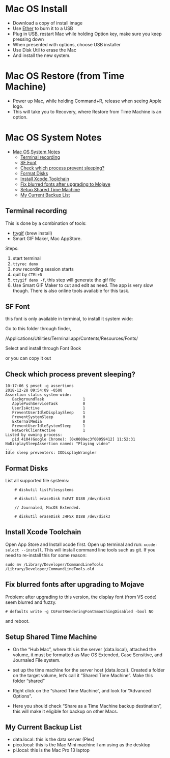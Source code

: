 # Mac OS Install

* Download a copy of install image
* Use [Ether](https://www.balena.io/etcher/) to burn it to a USB
* Plug in USB, restart Mac while holding Option key, make sure you keep pressing down
* When presented with options, choose USB installer
* Use Disk Util to erase the Mac
* And install the new system.

# Mac OS Restore (from Time Machine)

* Power up Mac, while holding Command+R, release when seeing Apple logo.
* This will take you to Recovery, where Restore from Time Machine is an option.

# Mac OS System Notes

- [Mac OS System Notes](#mac-os-system-notes)
  - [Terminal recording](#terminal-recording)
  - [SF Font](#sf-font)
  - [Check which process prevent sleeping?](#check-which-process-prevent-sleeping)
  - [Format Disks](#format-disks)
  - [Install Xcode Toolchain](#install-xcode-toolchain)
  - [Fix blurred fonts after upgrading to Mojave](#fix-blurred-fonts-after-upgrading-to-mojave)
  - [Setup Shared Time Machine](#setup-shared-time-machine)
  - [My Current Backup List](#my-current-backup-list)

## Terminal recording

This is done by a combination of tools:

* [ttygif](https://github.com/icholy/ttygif) (brew install)
* Smart GIF Maker, Mac AppStore.

Steps:
1. start terminal
2. `ttyrec demo`
3. now recording session starts
4. quit by `CTRL+D`
5. `ttygif demo -f`, this step will generate the gif file
6. Use Smart GIF Maker to cut and edit as need. The app is very slow though.
   There is also online tools available for this task.

## SF Font

this font is only available in terminal, to install it system wide:

Go to this folder through finder,

/Applications/Utilities/Terminal.app/Contents/Resources/Fonts/

Select and install through Font Book

or you can copy it out 

## Check which process prevent sleeping?

```
10:17:06 $ pmset -g assertions
2018-12-28 09:54:09 -0500
Assertion status system-wide:
   BackgroundTask                 1
   ApplePushServiceTask           0
   UserIsActive                   1
   PreventUserIdleDisplaySleep    1
   PreventSystemSleep             0
   ExternalMedia                  0
   PreventUserIdleSystemSleep     1
   NetworkClientActive            1
Listed by owning process:
   pid 4104(Google Chrome): [0x0009ec3f00059412] 11:52:31 NoDisplaySleepAssertion named: "Playing video"
...   
Idle sleep preventers: IODisplayWrangler
```


## Format Disks


List all supported file systems:

```
	# diskutil listFilesystems

	# diskutil eraseDisk ExFAT D18B /dev/disk3

	// Journaled, MacOS Extended.

    # diskutil eraseDisk JHFSX D18B /dev/disk3
```

## Install Xcode Toolchain

Open App Store and Install xcode first.
Open up terminal and run: `xcode-select --install`. This will install command line tools such as git.
If you need to re-install this for some reason:

    sudo mv /Library/Developer/CommandLineTools /Library/Developer/CommandLineTools.old



## Fix blurred fonts after upgrading to Mojave


Problem: after upgrading to this version, the display font (from VS code) seem blurred and fuzzy.

```
# defaults write -g CGFontRenderingFontSmoothingDisabled -bool NO
```

and reboot.

## Setup Shared Time Machine


* On the “Hub Mac”, where this is the server (data.local), attached the volume,
  it must be formatted as Mac OS Extended, Case Sensitive, and Journaled File
  system.

* set up the time machine for the server host (data.local). Created a folder on
  the target volume, let’s call it “Shared Time Machine”. Make this folder
  “shared” 

* Right click on the “shared Time Machine”, and look for “Advanced Options”.

* Here you should check “Share as a Time Machine backup destination”, this will
  make it eligible for backup on other Macs.


## My Current Backup List


* data.local: this is the data server (Plex)
* pico.local: this is the Mac Mini machine I am using as the desktop 
* pi.local: this is the Mac Pro 13 laptop


